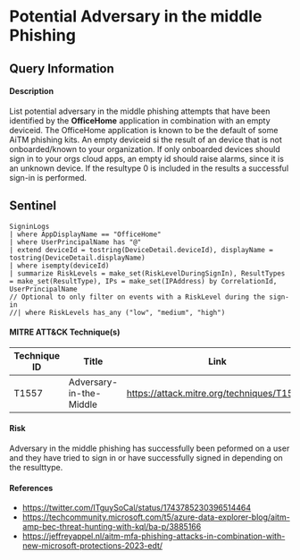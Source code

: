 # Potential Adversary in the middle Phishing

## Query Information

#### Description
List potential adversary in the middle phishing attempts that have been identified by the **OfficeHome** application in combination with an empty deviceid. The OfficeHome application is known to be the default of some AiTM phishing kits. An empty deviceid si the result of an device that is not onboarded/known to your organization. If only onboarded devices should sign in to your orgs cloud apps, an empty id should raise alarms, since it is an unknown device. If the resultype 0 is included in the results a successful sign-in is performed.  

## Sentinel
```KQL
SigninLogs
| where AppDisplayName == "OfficeHome"
| where UserPrincipalName has "@"
| extend deviceId = tostring(DeviceDetail.deviceId), displayName = tostring(DeviceDetail.displayName)
| where isempty(deviceId)
| summarize RiskLevels = make_set(RiskLevelDuringSignIn), ResultTypes = make_set(ResultType), IPs = make_set(IPAddress) by CorrelationId, UserPrincipalName
// Optional to only filter on events with a RiskLevel during the sign-in
//| where RiskLevels has_any ("low", "medium", "high")
```

#### MITRE ATT&CK Technique(s)
| Technique ID | Title    | Link    |
| ---  | --- | --- |
| T1557 | Adversary-in-the-Middle | https://attack.mitre.org/techniques/T1557/ |

#### Risk
Adversary in the middle phishing has successfully been peformed on a user and they have tried to sign in or have successfully signed in depending on the resulttype. 

#### References
- https://twitter.com/ITguySoCal/status/1743785230396514464
- https://techcommunity.microsoft.com/t5/azure-data-explorer-blog/aitm-amp-bec-threat-hunting-with-kql/ba-p/3885166
- https://jeffreyappel.nl/aitm-mfa-phishing-attacks-in-combination-with-new-microsoft-protections-2023-edt/


